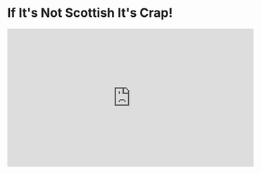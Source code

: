 # If It's Not Scottish It's Crap!

<iframe width="560" height="315" src="https://www.youtube.com/embed/bzG_J7RCGS0" frameborder="0" allow="accelerometer; autoplay; clipboard-write; encrypted-media; gyroscope; picture-in-picture" allowfullscreen></iframe>
